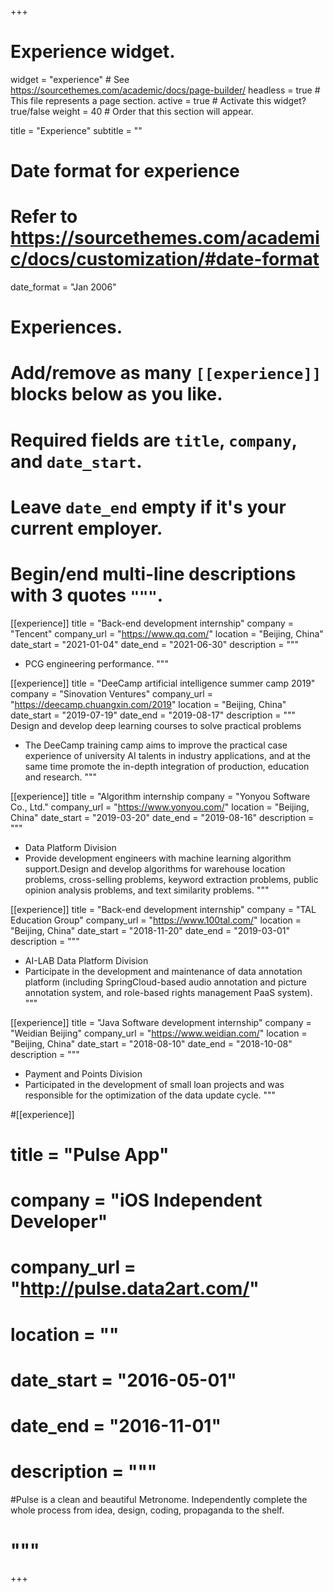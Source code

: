 +++
# Experience widget.
widget = "experience"  # See https://sourcethemes.com/academic/docs/page-builder/
headless = true  # This file represents a page section.
active = true  # Activate this widget? true/false
weight = 40  # Order that this section will appear.

title = "Experience"
subtitle = ""

# Date format for experience
#   Refer to https://sourcethemes.com/academic/docs/customization/#date-format
date_format = "Jan 2006"

# Experiences.
#   Add/remove as many `[[experience]]` blocks below as you like.
#   Required fields are `title`, `company`, and `date_start`.
#   Leave `date_end` empty if it's your current employer.
#   Begin/end multi-line descriptions with 3 quotes `"""`.
[[experience]]
  title = "Back-end development internship"
  company = "Tencent"
  company_url = "https://www.qq.com/"
  location = "Beijing, China"
  date_start = "2021-01-04"
  date_end = "2021-06-30"
  description = """
  
  - PCG engineering performance. 
  """

[[experience]]
  title = "DeeCamp artificial intelligence summer camp 2019"
  company = "Sinovation Ventures"
  company_url = "https://deecamp.chuangxin.com/2019"
  location = "Beijing, China"
  date_start = "2019-07-19"
  date_end = "2019-08-17"
  description = """
  Design and develop deep learning courses to solve practical problems
  
  - The DeeCamp training camp aims to improve the practical case experience of university AI talents in industry applications, and at the same time promote the in-depth integration of production, education and research. 
  """

[[experience]]
  title = "Algorithm internship
  company = "Yonyou Software Co., Ltd."
  company_url = "https://www.yonyou.com/"
  location = "Beijing, China"
  date_start = "2019-03-20"
  date_end = "2019-08-16"
  description = """
  - Data Platform Division
  - Provide development engineers with machine learning algorithm support.Design and develop algorithms for warehouse location problems, cross-selling problems, keyword extraction problems, public opinion analysis problems, and text similarity problems.
  """

[[experience]]
  title = "Back-end development internship"
  company = "TAL Education Group"
  company_url = "https://www.100tal.com/"
  location = "Beijing, China"
  date_start = "2018-11-20"
  date_end = "2019-03-01"
  description = """
  - AI-LAB Data Platform Division
  - Participate in the development and maintenance of data annotation platform (including SpringCloud-based audio annotation and picture annotation system, and role-based rights management PaaS system).
  """

[[experience]]
  title = "Java Software development internship"
  company = "Weidian Beijing"
  company_url = "https://www.weidian.com/"
  location = "Beijing, China"
  date_start = "2018-08-10"
  date_end = "2018-10-08"
  description = """
  - Payment and Points Division
  - Participated in the development of small loan projects and was responsible for the optimization of the data update cycle.
  """
  
#[[experience]]
#  title = "Pulse App"
#  company = "iOS Independent Developer"
#  company_url = "http://pulse.data2art.com/"
#  location = ""
#  date_start = "2016-05-01"
#  date_end = "2016-11-01"
#  description = """
#Pulse is a clean and beautiful Metronome. Independently complete the whole process from idea, design, coding, propaganda to the shelf.
#  """
+++
